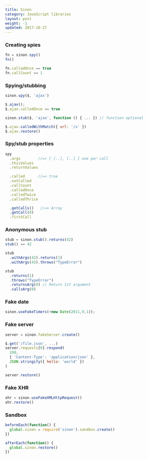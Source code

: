```yaml
---
title: Sinon
category: JavaScript libraries
layout: post
weight: -1
updated: 2017-10-27
---
```


### Creating spies

```js
fn = sinon.spy()
fn()
```

```js
fn.calledOnce == true
fn.callCount == 1
```

### Spying/stubbing

```js
sinon.spy($, 'ajax')
```

```js
$.ajax();
$.ajax.calledOnce == true
```

```js
sinon.stub($, 'ajax', function () { ... }) // function optional
```

```js
$.ajax.calledWithMatch({ url: '/x' })
$.ajax.restore()
```

### Spy/stub properties

```js
spy
  .args        //=> [ [..], [..] ] one per call
  .thisValues
  .returnValues
```

```js
  .called      //=> true
  .notCalled
  .callCount
  .calledOnce
  .calledTwice
  .calledThrice
```

```js
  .getCalls()   //=> Array
  .getCall(0)
  .firstCall
```

### Anonymous stub

```js
stub = sinon.stub().returns(42)
stub() == 42
```

```js
stub
  .withArgs(42).returns(1)
  .withArgs(43).throws("TypeError")
```

```js
stub
  .returns(1)
  .throws("TypeError")
  .returnsArg(0) // Return 1st argument
  .callsArg(0)
```

### Fake date

```js
sinon.useFakeTimers(+new Date(2011,9,1));
```

### Fake server

```js
server = sinon.fakeServer.create()
```

```js
$.get('/file.json', ...)
server.requests[0].respond(
  200,
  { 'Content-Type': 'application/json' },
  JSON.stringify({ hello: 'world' })
)
```

```js
server.restore()
```

### Fake XHR

```js
xhr = sinon.useFakeXMLHttpRequest()
xhr.restore()
```

### Sandbox

```js
beforeEach(function() {
  global.sinon = require('sinon').sandbox.create()
})
```

```js
afterEach(function() {
  global.sinon.restore()
})
```
